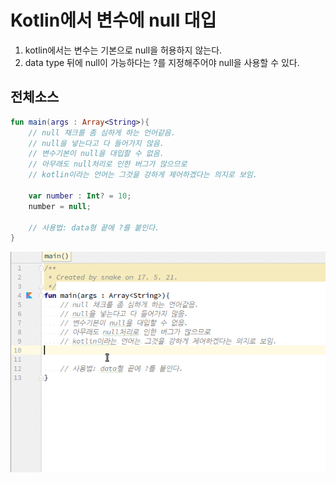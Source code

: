 # Kotlin에서 변수에 null 대입
1. kotlin에서는 변수는 기본으로 null을 허용하지 않는다.
2. data type 뒤에 null이 가능하다는 ?를 지정해주어야 null을 사용할 수 있다.

## 전체소스
~~~kotlin
fun main(args : Array<String>){
    // null 채크를 좀 심하게 하는 언어같음.
    // null을 넣는다고 다 들어가지 않음.
    // 변수기본이 null을 대입할 수 없음.
    // 아무래도 null처리로 인한 버그가 많으므로
    // kotlin이라는 언어는 그것을 강하게 제어하겠다는 의지로 보임.

    var number : Int? = 10;
    number = null;

    // 사용법: data형 끝에 ?를 붙인다.
}
~~~
![이미지](variable_null.gif)